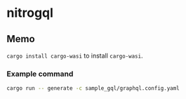 # nitrogql


## Memo

`cargo install cargo-wasi` to install `cargo-wasi`.

### Example command

```sh
cargo run -- generate -c sample_gql/graphql.config.yaml
```